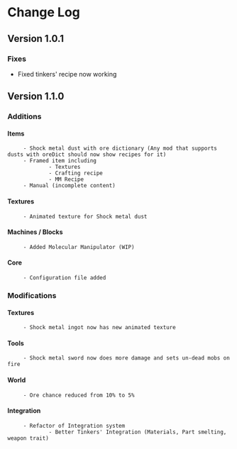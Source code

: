 # Change Log

## Version 1.0.1
### Fixes
 - Fixed tinkers' recipe now working
        
## Version 1.1.0
### Additions
#### Items
		 - Shock metal dust with ore dictionary (Any mod that supports dusts with oreDict should now show recipes for it)
		 - Framed item including
				 - Textures
				 - Crafting recipe
				 - MM Recipe
		 - Manual (incomplete content)
		 
#### Textures
		 - Animated texture for Shock metal dust
		 
#### Machines / Blocks
		 - Added Molecular Manipulator (WIP)
		 
#### Core
		 - Configuration file added
       
### Modifications
#### Textures
		 - Shock metal ingot now has new animated texture

#### Tools
		 - Shock metal sword now does more damage and sets un-dead mobs on fire

#### World
		 - Ore chance reduced from 10% to 5%

#### Integration
		 - Refactor of Integration system
				 - Better Tinkers' Integration (Materials, Part smelting, weapon trait)
